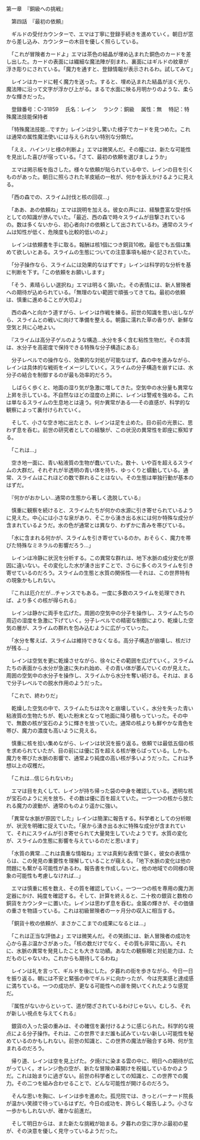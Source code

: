 第一章　『銅級への挑戦』

　第四話　『最初の依頼』

　ギルドの受付カウンターで、エマは丁寧に登録手続きを進めていく。朝日が窓から差し込み、カウンターの木目を優しく照らしている。

　「これが冒険者カードよ」エマは茶色の結晶が埋め込まれた銅色のカードを差し出した。カードの表面には繊細な魔法陣が刻まれ、裏面にはギルドの紋章が浮き彫りにされている。「魔力を通すと、登録情報が表示されるわ。試してみて」

　レインはカードに軽く魔力を送った。すると、埋め込まれた結晶が淡く光り、魔法陣に沿って文字が浮かび上がる。まるで水面に映る月明かりのような、柔らかな輝きだった。

　登録番号：C-31859
　氏名：レイン
　ランク：銅級
　属性：無
　特記：特殊魔法技能保持者

　「特殊魔法技能...ですか」レインは少し驚いた様子でカードを見つめた。これは通常の属性魔法使いには与えられない特別な分類だ。

　「ええ、ハインリヒ様の判断よ」エマは微笑んだ。その瞳には、新たな可能性を見出した喜びが宿っている。「さて、最初の依頼を選びましょうか」

　エマは掲示板を指さした。様々な依頼が貼られている中で、レインの目を引くものがあった。朝日に照らされた羊皮紙の一枚が、何かを訴えかけるように見える。

　「西の森での、スライム討伐と核の回収...」

　「ああ、あの依頼ね」エマは説明を加える。彼女の声には、経験豊富な受付係としての知識が滲んでいた。「最近、西の森で時々スライムが目撃されているの。数は多くないから、初心者向けの依頼として出されているわ。通常のスライムは知性が低く、危険度も比較的低いのよ」

　レインは依頼書を手に取る。報酬は核1個につき銅貨10枚。最低でも五個は集めて欲しいとある。スライムの生態についての注意事項も細かく記されていた。

　「分子操作なら、スライムには効果的なはずです」レインは科学的な分析を基に判断を下す。「この依頼をお願いします」

　「そう、素晴らしい選択ね」エマは明るく頷いた。その表情には、新人冒険者への期待が込められている。「無理のない範囲で頑張ってきてね。最初の依頼は、慎重に進めることが大切よ」

　西の森へと向かう道すがら、レインは作戦を練る。前世の知識を思い出しながら、スライムとの戦いに向けて準備を整える。朝露に濡れた草の香りが、新鮮な空気と共に心地よい。

　『スライムは高分子ゲルのような構造...水分を多く含む粘性生物だ。その本質は、水分子を高密度で保持できる特殊な分子構造にある』

　分子レベルでの操作なら、効果的な対処が可能なはず。森の中を進みながら、レインは具体的な戦術をイメージしていく。スライムの分子構造を崩すには、水分子の結合を制御するのが最も効率的だろう。

　しばらく歩くと、地面の湿り気が急激に増してきた。空気中の水分量も異常な上昇を示している。不自然なほどの湿度の上昇に、レインは警戒を強める。これは単なるスライムの生息地とは違う。何か異常がある──その直感が、科学的な観察によって裏付けられていく。

　そして、小さな空き地に出たとき、レインは足を止めた。目の前の光景に、思わず息を呑む。前世の研究者としての経験が、この状況の異常性を即座に察知する。

　「これは...」

　空き地一面に、青い粘液質の生物が蠢いていた。数十、いや百を超えるスライムの大群だ。それぞれが半透明の青い体を持ち、ゆっくりと蠕動している。通常、スライムはこれほどの数で群れることはない。その生態は単独行動が基本のはずだ。

　『何かがおかしい...通常の生態から著しく逸脱している』

　慎重に観察を続けると、スライムたちが何かの水源に引き寄せられているように見えた。中心には小さな泉があり、そこから湧き出る水には何か特殊な成分が含まれているようだ。水の色が通常とは異なり、わずかに青みを帯びている。

　「水に含まれる何かが、スライムを引き寄せているのか。おそらく、魔力を帯びた特殊なミネラルの影響だろう...」

　レインは冷静に状況を分析する。この異常な群れは、地下水脈の成分変化が原因に違いない。その変化した水が湧き出すことで、さらに多くのスライムを引き寄せているのだろう。スライムの生態と水質の関係性──それは、この世界特有の現象かもしれない。

　『これは厄介だが...チャンスでもある。一度に多数のスライムを処理できれば、より多くの核が得られる』

　レインは静かに両手を広げた。周囲の空気中の分子を操作し、スライムたちの周辺の湿度を急激に下げていく。分子レベルでの精密な制御により、乾燥した空気の層が、スライムの群れを包み込むように広がっていった。

　「水分を奪えば、スライムは維持できなくなる。高分子構造が崩壊し、核だけが残る...」

　レインは空気を更に乾燥させながら、徐々にその範囲を広げていく。スライムたちの表面から水分が急速に失われ始め、その青い体が萎んでいくのが見えた。周囲の空気中の水分子を操作し、スライムから水分を奪い続ける。それは、まるで分子レベルでの脱水作用のようだった。

　「これで、終わりだ」

　乾燥した空気の中で、スライムたちは次々と崩壊していく。水分を失った青い粘液質の生物たちが、乾いた粉末となって地面に降り積もっていった。その中で、無数の核が宝石のように輝きを放っていた。通常の核よりも鮮やかな青色を帯び、魔力の濃度も高いように見える。

　慎重に核を拾い集めながら、レインは状況を振り返る。依頼では最低五個の核を求められていたが、目の前には優に百を超える核が散らばっている。しかも、魔力を帯びた水脈の影響で、通常より純度の高い核が多いようだった。これは予想以上の収穫だ。

　「これは...信じられないわ」

　エマは目を丸くして、レインが持ち帰った袋の中身を確認している。透明な核が宝石のように光を放ち、その数は優に百を超えていた。一つ一つの核から放たれる魔力の波動が、通常のものより遥かに強い。

　「異常な水脈が原因でした」レインは簡潔に報告する。科学者としての分析眼が、状況を明確に捉えていた。「泉から湧き出る水に特殊な成分が含まれていて、それにスライムが引き寄せられて大量発生していたようです。水質の変化が、スライムの生態に影響を与えているのだと思います」

　「水質の異常...これは貴重な情報ね」エマは真剣な表情で頷く。彼女の表情からは、この発見の重要性を理解していることが窺える。「地下水脈の変化は他の問題にも繋がる可能性があるわ。報告書を作成しないと。他の地域での同様の現象の可能性も考慮しなければ...」

　エマは慎重に核を数え、その質を確認していく。一つ一つの核を専用の魔力測定器にかけ、純度を確認する。そして、計算を終えると、二十枚の銀貨と数枚の銅貨をカウンターに置いた。レインは思わず息を呑む。金属の輝きが、その価値の重さを物語っている。これは初級冒険者の一ヶ月分の収入に相当する。

　「銅貨十枚の依頼が、まさかここまでの成果になるとは...」

　「これは正当な評価よ」エマは微笑んだ。その笑顔には、新人冒険者の成功を心から喜ぶ温かさがあった。「核の数だけでなく、その質も非常に高い。それに、水脈の異常を発見したことも大きな功績。あなたの観察眼と対処能力は、ただものじゃないわ。これからも期待してるわね」

　レインは礼を言って、ギルドを後にした。夕暮れの街を歩きながら、今日一日を振り返る。朝には不安と緊張の中でギルドに向かったが、今は充実感と達成感に満ちている。一つの成功が、更なる可能性への扉を開いてくれたような感覚だ。

　『属性がないからといって、道が閉ざされているわけじゃない。むしろ、それが新しい視点を与えてくれる』

　銀貨の入った袋の重みは、その確信を裏付けるように感じられた。科学的な視点による分子操作。それは、この世界でまだ誰も試みていない新しい可能性を秘めているのかもしれない。前世の知識と、この世界の魔法が融合する時、何が生まれるのだろう。

　帰り道、レインは空を見上げた。夕焼けに染まる雲の中に、明日への期待が広がっていく。オレンジ色の空が、新たな冒険の幕開けを祝福しているかのようだ。これは始まりに過ぎない。前世の科学者としての知識と、この世界での魔力。その二つを組み合わせることで、どんな可能性が開けるのだろう。

　そんな思いを胸に、レインは歩を進めた。孤児院では、きっとバーナード院長が温かい笑顔で待っているはずだ。今日の成功を、誇らしく報告しよう。小さな一歩かもしれないが、確かな前進だ。

　そして明日からは、また新たな挑戦が始まる。夕暮れの空に浮かぶ最初の星が、その決意を優しく見守っているようだった。
